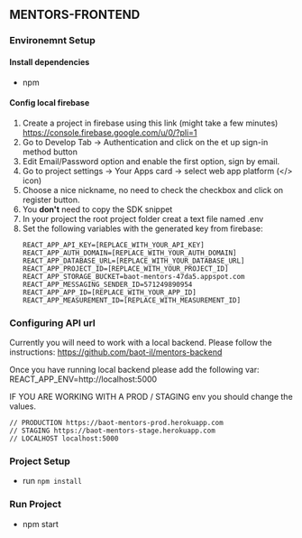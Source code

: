 ## MENTORS-FRONTEND

### Environemnt Setup
#### Install dependencies 
 * npm
 
#### Config local firebase
 1. Create a project in firebase using this link (might take a few minutes) https://console.firebase.google.com/u/0/?pli=1
 2. Go to Develop Tab -> Authentication and click on the et up sign-in method button
 3. Edit Email/Password option and enable the first option, sign by email.
 4. Go to project settings -> Your Apps card -> select web app platform (</> icon)
 5. Choose a nice nickname, no need to check the checkbox and click on register button.
 6. You **don't** need to copy the SDK snippet
 7. In your project the root project folder creat a text file named .env
 8. Set the following variables with the generated key from firebase:
    ```
    REACT_APP_API_KEY=[REPLACE_WITH_YOUR_API_KEY]
    REACT_APP_AUTH_DOMAIN=[REPLACE_WITH_YOUR_AUTH_DOMAIN]
    REACT_APP_DATABASE_URL=[REPLACE_WITH_YOUR_DATABASE_URL]
    REACT_APP_PROJECT_ID=[REPLACE_WITH_YOUR_PROJECT_ID]
    REACT_APP_STORAGE_BUCKET=baot-mentors-47da5.appspot.com
    REACT_APP_MESSAGING_SENDER_ID=571249890954
    REACT_APP_APP_ID=[REPLACE_WITH_YOUR_APP_ID]
    REACT_APP_MEASUREMENT_ID=[REPLACE_WITH_MEASUREMENT_ID]
    ```

### Configuring API url
Currently you will need to work with a local backend. Please follow the instructions:  https://github.com/baot-il/mentors-backend

Once you have running local backend please add the following var:
REACT_APP_ENV=http://localhost:5000

IF YOU ARE WORKING WITH A PROD / STAGING env you should change the values. 
```
// PRODUCTION https://baot-mentors-prod.herokuapp.com
// STAGING https://baot-mentors-stage.herokuapp.com
// LOCALHOST localhost:5000
```

### Project Setup
* run ```npm install```

### Run Project
* npm start 

